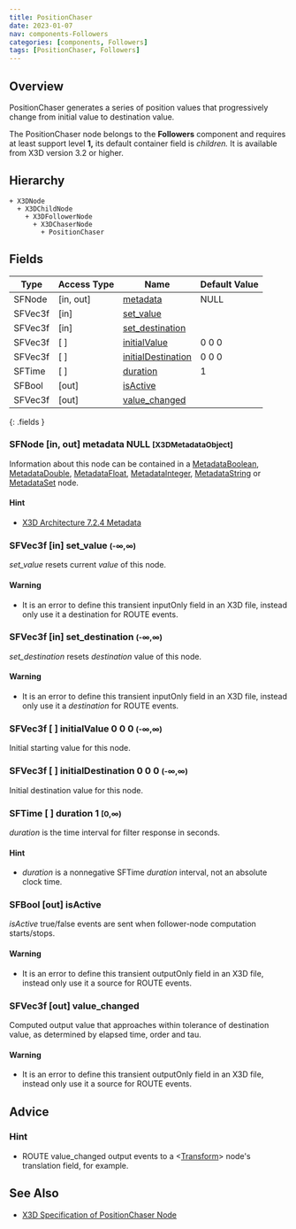 ```yaml
---
title: PositionChaser
date: 2023-01-07
nav: components-Followers
categories: [components, Followers]
tags: [PositionChaser, Followers]
---
```

<style>
.post h3 {
  word-spacing: 0.2em;
}
</style>

## Overview

PositionChaser generates a series of position values that progressively change from initial value to destination value.

The PositionChaser node belongs to the **Followers** component and requires at least support level **1,** its default container field is *children.* It is available from X3D version 3.2 or higher.

## Hierarchy

```
+ X3DNode
  + X3DChildNode
    + X3DFollowerNode
      + X3DChaserNode
        + PositionChaser
```

## Fields

| Type | Access Type | Name | Default Value |
| ---- | ----------- | ---- | ------------- |
| SFNode | \[in, out\] | [metadata](#sfnode-in-out-metadata-null-x3dmetadataobject) | NULL  |
| SFVec3f | \[in\] | [set_value](#sfvec3f-in-set_value--) |  |
| SFVec3f | \[in\] | [set_destination](#sfvec3f-in-set_destination--) |  |
| SFVec3f | \[ \] | [initialValue](#sfvec3f---initialvalue-0-0-0--) | 0 0 0  |
| SFVec3f | \[ \] | [initialDestination](#sfvec3f---initialdestination-0-0-0--) | 0 0 0  |
| SFTime | \[ \] | [duration](#sftime---duration-1-0) | 1  |
| SFBool | \[out\] | [isActive](#sfbool-out-isactive) |  |
| SFVec3f | \[out\] | [value_changed](#sfvec3f-out-value_changed) |  |
{: .fields }

### SFNode [in, out] **metadata** NULL <small>[X3DMetadataObject]</small>

Information about this node can be contained in a [MetadataBoolean](/x_ite/components/core/metadataboolean/), [MetadataDouble](/x_ite/components/core/metadatadouble/), [MetadataFloat](/x_ite/components/core/metadatafloat/), [MetadataInteger](/x_ite/components/core/metadatainteger/), [MetadataString](/x_ite/components/core/metadatastring/) or [MetadataSet](/x_ite/components/core/metadataset/) node.

#### Hint

- [X3D Architecture 7.2.4 Metadata](https://www.web3d.org/specifications/X3Dv4/ISO-IEC19775-1v4-IS/Part01/components/core.html#Metadata)

### SFVec3f [in] **set_value** <small>(-∞,∞)</small>

*set_value* resets current *value* of this node.

#### Warning

- It is an error to define this transient inputOnly field in an X3D file, instead only use it a destination for ROUTE events.

### SFVec3f [in] **set_destination** <small>(-∞,∞)</small>

*set_destination* resets *destination* value of this node.

#### Warning

- It is an error to define this transient inputOnly field in an X3D file, instead only use it a *destination* for ROUTE events.

### SFVec3f [ ] **initialValue** 0 0 0 <small>(-∞,∞)</small>

Initial starting value for this node.

### SFVec3f [ ] **initialDestination** 0 0 0 <small>(-∞,∞)</small>

Initial destination value for this node.

### SFTime [ ] **duration** 1 <small>[0,∞)</small>

*duration* is the time interval for filter response in seconds.

#### Hint

- *duration* is a nonnegative SFTime *duration* interval, not an absolute clock time.

### SFBool [out] **isActive**

*isActive* true/false events are sent when follower-node computation starts/stops.

#### Warning

- It is an error to define this transient outputOnly field in an X3D file, instead only use it a source for ROUTE events.

### SFVec3f [out] **value_changed**

Computed output value that approaches within tolerance of destination value, as determined by elapsed time, order and tau.

#### Warning

- It is an error to define this transient outputOnly field in an X3D file, instead only use it a source for ROUTE events.

## Advice

### Hint

- ROUTE value_changed output events to a \<[Transform](/x_ite/components/grouping/transform/)\> node's translation field, for example.

## See Also

- [X3D Specification of PositionChaser Node](https://www.web3d.org/documents/specifications/19775-1/V4.0/Part01/components/followers.html#PositionChaser)
